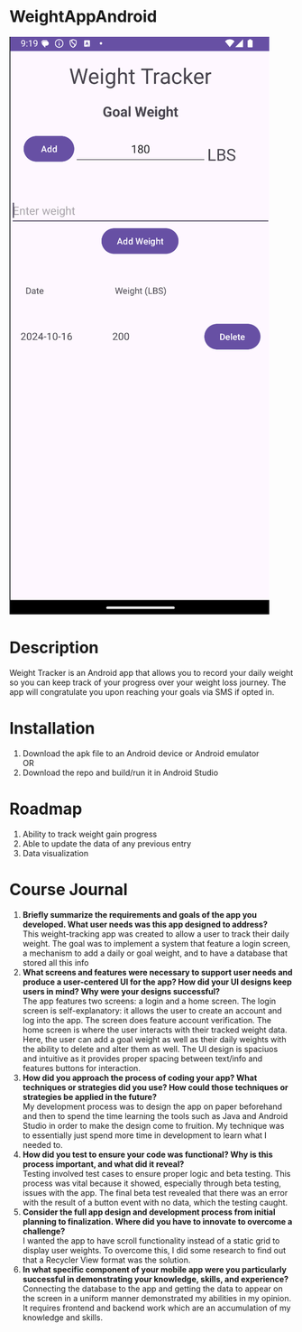 # WeightAppAndroid
![WeightApp2](https://github.com/restodruid1/WeightAppAndroid/blob/main/WeightApp3.png)

# Description
Weight Tracker is an Android app that allows you to record your daily weight so you can keep track of your progress over your weight loss journey. The app will congratulate you upon reaching your goals via SMS if opted in.

# Installation
1. Download the apk file to an Android device or Android emulator  
   OR  
2. Download the repo and build/run it in Android Studio

# Roadmap
1. Ability to track weight gain progress
2. Able to update the data of any previous entry
3. Data visualization 


# Course Journal
1)   **Briefly summarize the requirements and goals of the app you developed. What user needs was this app designed to address?**   
   This weight-tracking app was created to allow a user to track their daily weight. The goal was to implement a system that feature a login screen, a mechanism to add a daily or goal weight, and to have a database that stored all this info  
2)  **What screens and features were necessary to support user needs and produce a user-centered UI for the app? How did your UI designs keep users in mind? Why were your designs successful?**    
   The app features two screens: a login and a home screen. The login screen is self-explanatory: it allows the user to create an account and log into the app. The screen does feature account verification.
   The home screen is where the user interacts with their tracked weight data. Here, the user can add a goal weight as well as their daily weights with the ability to delete and alter them as well. The UI design is spaciuos and intuitive
   as it provides proper spacing between text/info and features buttons for interaction.   
4)   **How did you approach the process of coding your app? What techniques or strategies did you use? How could those techniques or strategies be applied in the future?**    
   My development process was to design the app on paper beforehand and then to spend the time learning the tools such as Java and Android Studio in order to make the design come to fruition. My technique was to essentially just spend more time in development to learn what I needed to.   
6)  **How did you test to ensure your code was functional? Why is this process important, and what did it reveal?**   
   Testing involved test cases to ensure proper logic and beta testing. This process was vital because it showed, especially through beta testing, issues with the app. The final beta test revealed that there was an error with the result of a button event with no data, which the testing caught.  
8)  **Consider the full app design and development process from initial planning to finalization. Where did you have to innovate to overcome a challenge?**    
   I wanted the app to have scroll functionality instead of a static grid to display user weights. To overcome this, I did some research to find out that a Recycler View format was the solution.  
10)   **In what specific component of your mobile app were you particularly successful in demonstrating your knowledge, skills, and experience?**   
    Connecting the database to the app and getting the data to appear on the screen in a uniform manner demonstrated my abilities in my opinion. It requires frontend and backend work which are an accumulation of my knowledge and skills.
